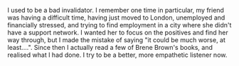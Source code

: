 I used to be a bad invalidator. I remember one time in particular, my friend was having a difficult time, having just moved to London, unemployed and financially stressed, and trying to find employment in a city where she didn't have a support network. I wanted her to focus on the positives and find her way through, but I made the mistake of saying "it could be much worse, at least....". Since then I actually read a few of Brene Brown's books, and realised what I had done. I try to be a better, more empathetic listener now.
